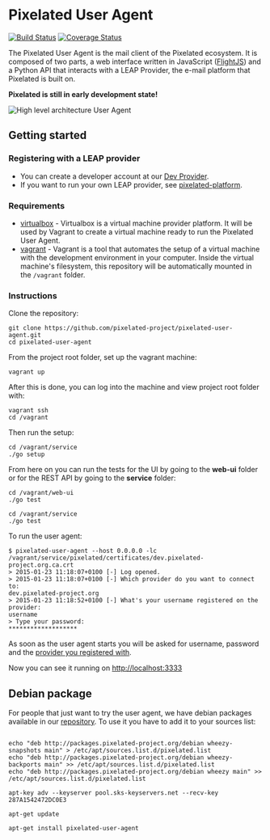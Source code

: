 Pixelated User Agent
====================

[![Build Status](https://snap-ci.com/pixelated-project/pixelated-user-agent/branch/master/build_image)](https://snap-ci.com/pixelated-project/pixelated-user-agent/branch/master) [
![Coverage Status](https://coveralls.io/repos/pixelated-project/pixelated-user-agent/badge.svg?branch=master)](https://coveralls.io/r/pixelated-project/pixelated-user-agent?branch=master)

The Pixelated User Agent is the mail client of the Pixelated ecosystem. It is composed of two parts, a web interface written in JavaScript ([FlightJS](https://flightjs.github.io/)) and a Python API that interacts with a LEAP Provider, the e-mail platform that Pixelated is built on.

**Pixelated is still in early development state!**

![High level architecture User Agent](https://pixelated-project.org/assets/images/pixelated-user-agent.png)



## Getting started

### Registering with a LEAP provider
  * You can create a developer account at our [Dev Provider](https://dev.pixelated-project.org/).
  * If you want to run your own LEAP provider, see [pixelated-platform](https://github.com/pixelated-project/pixelated-platform).

### Requirements

  * [virtualbox](https://www.virtualbox.org/wiki/Downloads) - Virtualbox is a virtual machine provider platform. It will be used by Vagrant to create a virtual machine ready to run the Pixelated User Agent.
  * [vagrant](https://www.vagrantup.com/downloads.html) - Vagrant is a tool that automates the setup of a virtual machine with the development environment in your computer. Inside the virtual machine's filesystem, this repository will be automatically mounted in the `/vagrant` folder.

### Instructions

Clone the repository:

    git clone https://github.com/pixelated-project/pixelated-user-agent.git
    cd pixelated-user-agent

From the project root folder, set up the vagrant machine:

    vagrant up

After this is done, you can log into the machine and view project root folder with:

    vagrant ssh
    cd /vagrant

Then run the setup:
 
    cd /vagrant/service
    ./go setup
 
From here on you can run the tests for the UI by going to the **web-ui** folder or for the REST API by going to the **service** folder:

    cd /vagrant/web-ui
    ./go test

    cd /vagrant/service
    ./go test
    
To run the user agent:

```
$ pixelated-user-agent --host 0.0.0.0 -lc /vagrant/service/pixelated/certificates/dev.pixelated-project.org.ca.crt
> 2015-01-23 11:18:07+0100 [-] Log opened.
> 2015-01-23 11:18:07+0100 [-] Which provider do you want to connect to:
dev.pixelated-project.org
> 2015-01-23 11:18:52+0100 [-] What's your username registered on the provider:
username
> Type your password:
*******************
```

As soon as the user agent starts you will be asked for username, password and the [provider you registered with](https://github.com/pixelated-project/pixelated-user-agent/blob/master/README.md#registering-with-a-provider). 

Now you can see it running on [http://localhost:3333](http://localhost:3333)

## Debian package

For people that just want to try the user agent, we have debian packages available in our [repository](http://packages.pixelated-project.org/debian/). To use it you have to add it to your sources list:

```shell

echo "deb http://packages.pixelated-project.org/debian wheezy-snapshots main" > /etc/apt/sources.list.d/pixelated.list
echo "deb http://packages.pixelated-project.org/debian wheezy-backports main" >> /etc/apt/sources.list.d/pixelated.list
echo "deb http://packages.pixelated-project.org/debian wheezy main" >> /etc/apt/sources.list.d/pixelated.list

apt-key adv --keyserver pool.sks-keyservers.net --recv-key 287A1542472DC0E3

apt-get update

apt-get install pixelated-user-agent
```
